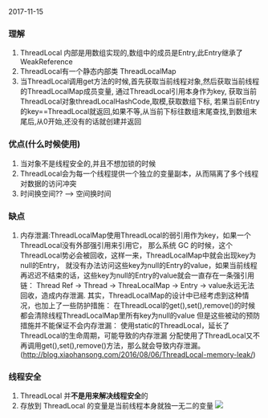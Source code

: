 2017-11-15
### 理解
1. ThreadLocal 内部是用数组实现的,数组中的成员是Entry,此Entry继承了WeakReference
2. ThreadLocal有一个静态内部类 ThreadLocalMap
3. 当ThreadLocal调用get方法的时候,首先获取当前线程对象,然后获取当前线程的ThreadLocalMap成员变量,
    通过ThreadLocal引用本身作为key, 获取当前ThreadLocal对象threadLocalHashCode,取模,获取数组下标,
    若果当前Entry的key==ThreadLocal就返回,如果不等,从当前下标往数组末尾查找,到数组末尾后,从0开始,还没有的话就创建并返回
		
### 优点(什么时候使用)
1. 当对象不是线程安全的,并且不想加锁的时候
2. ThreadLocal会为每一个线程提供一个独立的变量副本，从而隔离了多个线程对数据的访问冲突
3. 时间换空间?? --> 空间换时间
	
### 缺点
1. 内存泄漏:ThreadLocalMap使用ThreadLocal的弱引用作为key，如果一个ThreadLocal没有外部强引用来引用它，
那么系统 GC 的时候，这个ThreadLocal势必会被回收，这样一来，ThreadLocalMap中就会出现key为null的Entry，
就没有办法访问这些key为null的Entry的value，如果当前线程再迟迟不结束的话，这些key为null的Entry的value就会一直存在一条强引用链：
Thread Ref -> Thread -> ThreaLocalMap -> Entry -> value永远无法回收，造成内存泄漏.
其实，ThreadLocalMap的设计中已经考虑到这种情况，也加上了一些防护措施：
在ThreadLocal的get(),set(),remove()的时候都会清除线程ThreadLocalMap里所有key为null的value
但是这些被动的预防措施并不能保证不会内存泄漏：
使用static的ThreadLocal，延长了ThreadLocal的生命周期，可能导致的内存泄漏
分配使用了ThreadLocal又不再调用get(),set(),remove()方法，那么就会导致内存泄漏。
(http://blog.xiaohansong.com/2016/08/06/ThreadLocal-memory-leak/)

### 线程安全
1. ThreadLocal 并**不是用来解决线程安全**的
2. 存放到 ThreadLocal 的变量是当前线程本身就独一无二的变量
![](https://github.com/t734070824/tq.java/blob/master/tq.java.concurrent/src/main/java/_threadlocal/1.jpg?raw=true)       

		
